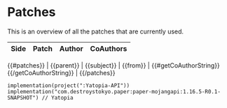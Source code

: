 # Patches

<!--- 
This file is autogenerated! Modify the .template.md to make changes!
--->

This is an overview of all the patches that are currently used.

| Side | Patch        | Author           | CoAuthors  |
| ----- | ------------- |:-------------:| -----:|
{{#patches}}
| {{parent}} |  {{subject}}      | {{from}} | {{#getCoAuthorString}}{{/getCoAuthorString}} |
{{/patches}}

    implementation(project(":Yatopia-API"))
    implementation("com.destroystokyo.paper:paper-mojangapi:1.16.5-R0.1-SNAPSHOT") // Yatopia